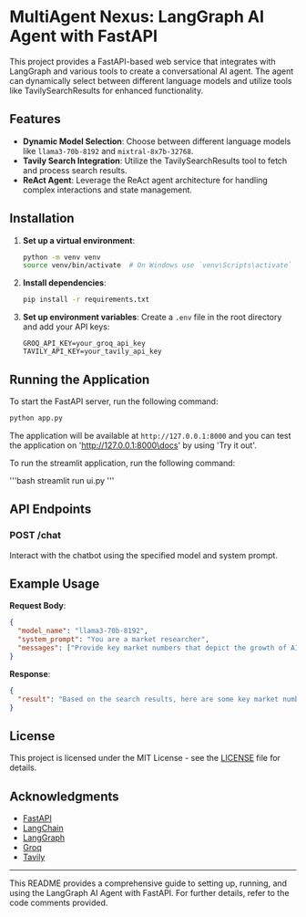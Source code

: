 # MultiAgent Nexus: LangGraph AI Agent with FastAPI

This project provides a FastAPI-based web service that integrates with LangGraph and various tools to create a conversational AI agent. The agent can dynamically select between different language models and utilize tools like TavilySearchResults for enhanced functionality.

## Features

- **Dynamic Model Selection**: Choose between different language models like `llama3-70b-8192` and `mixtral-8x7b-32768`.
- **Tavily Search Integration**: Utilize the TavilySearchResults tool to fetch and process search results.
- **ReAct Agent**: Leverage the ReAct agent architecture for handling complex interactions and state management.

## Installation

1. **Set up a virtual environment**:
   ```bash
   python -m venv venv
   source venv/bin/activate  # On Windows use `venv\Scripts\activate`
   ```

3. **Install dependencies**:
   ```bash
   pip install -r requirements.txt
   ```

4. **Set up environment variables**:
   Create a `.env` file in the root directory and add your API keys:
   ```plaintext
   GROQ_API_KEY=your_groq_api_key
   TAVILY_API_KEY=your_tavily_api_key
   ```

## Running the Application

To start the FastAPI server, run the following command:

```bash
python app.py
```
The application will be available at `http://127.0.0.1:8000` and you can test the application on 'http://127.0.0.1:8000\docs' by using 'Try it out'.

To run the streamlit application, run the following command:

'''bash
streamlit run ui.py
'''

## API Endpoints

### POST /chat

Interact with the chatbot using the specified model and system prompt.

## Example Usage

**Request Body**:
```json
{
  "model_name": "llama3-70b-8192",
  "system_prompt": "You are a market researcher",
  "messages": ["Provide key market numbers that depict the growth of AI since past 3 years"]
}
```

**Response**:
```json
{
  "result": "Based on the search results, here are some key market numbers that depict the growth of AI since the past 3 years:\n\n1. The total addressable market for AI-related hardware and software is expected to grow between 40% and 55% annually for at least the next three years, reaching between $780 billion and $990 billion by 2027. (Source: Bain)\n2. The global AI market is projected to reach $407 billion by 2027, experiencing substantial growth from its estimated $86.9 billion revenue in 2022. (Source: Forbes Advisor)\n3. The AI software market is expected to grow from $10.1 billion in 2018 to $126 billion by 2025, at a compound annual growth rate (CAGR) of 43.8%. (Source: MarketsandMarkets)\n4. The global AI computing power is expected to grow exponentially, with a projected 21% net increase to the United States GDP by 2030. (Source: CFI.co)\n5. The AI market size is expected to reach $1.5 trillion by 2030, growing at a CAGR of 38.1% from 2023 to 2030. (Source: Upmetrics)\n6. The AI industry is expected to create 500,000 to 700,000 new jobs globally by 2025, with the majority of these jobs being in the areas of data science, machine learning, and natural language processing. (Source: Gartner)\n7. By 2025, AI is expected to add $15.7 trillion to the global economy, with 70% of this value being generated by productivity gains and 30% by consumption effects. (Source: Accenture)\n\nThese numbers demonstrate the rapid growth and adoption of AI across various industries, with significant economic benefits expected in the coming years."
}
```

## License

This project is licensed under the MIT License - see the [LICENSE](LICENSE) file for details.

## Acknowledgments

- [FastAPI](https://fastapi.tiangolo.com/)
- [LangChain](https://www.langchain.com/)
- [LangGraph](https://langchain.com/langgraph)
- [Groq](https://groq.com/)
- [Tavily](https://tavily.com/)

---

This README provides a comprehensive guide to setting up, running, and using the LangGraph AI Agent with FastAPI. For further details, refer to the code comments provided.

